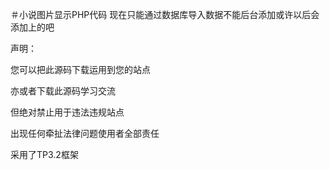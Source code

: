 ＃小说图片显示PHP代码
现在只能通过数据库导入数据不能后台添加或许以后会添加上的吧

声明：

您可以把此源码下载运用到您的站点

亦或者下载此源码学习交流

但绝对禁止用于违法违规站点

出现任何牵扯法律问题使用者全部责任

采用了TP3.2框架
